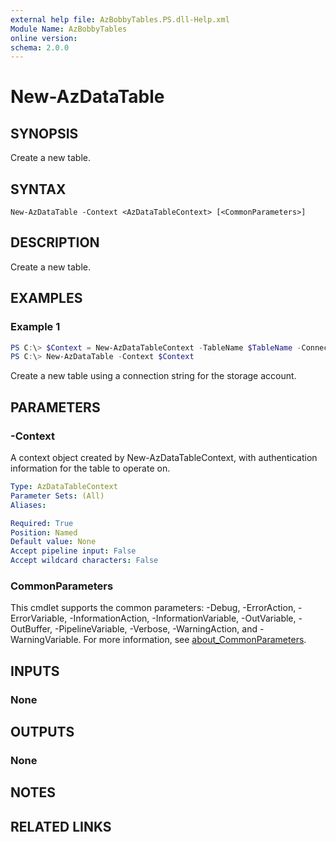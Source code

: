 ```yaml
---
external help file: AzBobbyTables.PS.dll-Help.xml
Module Name: AzBobbyTables
online version:
schema: 2.0.0
---
```


# New-AzDataTable

## SYNOPSIS

Create a new table.

## SYNTAX

```
New-AzDataTable -Context <AzDataTableContext> [<CommonParameters>]
```

## DESCRIPTION

Create a new table.

## EXAMPLES

### Example 1

```powershell
PS C:\> $Context = New-AzDataTableContext -TableName $TableName -ConnectionString $ConnectionString
PS C:\> New-AzDataTable -Context $Context
```

Create a new table using a connection string for the storage account.

## PARAMETERS

### -Context

A context object created by New-AzDataTableContext, with authentication information for the table to operate on.

```yaml
Type: AzDataTableContext
Parameter Sets: (All)
Aliases:

Required: True
Position: Named
Default value: None
Accept pipeline input: False
Accept wildcard characters: False
```

### CommonParameters
This cmdlet supports the common parameters: -Debug, -ErrorAction, -ErrorVariable, -InformationAction, -InformationVariable, -OutVariable, -OutBuffer, -PipelineVariable, -Verbose, -WarningAction, and -WarningVariable. For more information, see [about_CommonParameters](http://go.microsoft.com/fwlink/?LinkID=113216).

## INPUTS

### None

## OUTPUTS

### None

## NOTES

## RELATED LINKS
